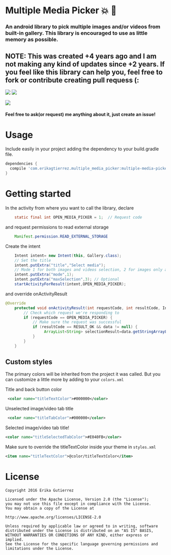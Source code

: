 # Multiple Media Picker :boom: :star2:
### An android library to pick multiple images and/or videos from built-in gallery. This library is encouraged to use as little memory as possible. 

## NOTE: This was created +4 years ago and I am not making any kind of updates since +2 years. If you feel like this library can help you, feel free to fork or contribute creating pull requess (:

![](https://img.shields.io/badge/license-APACHE%202-ff69b4.svg) ![](	https://img.shields.io/badge/bintray-v.1.0.5-673AB7.svg)

![](https://raw.githubusercontent.com/erikagtierrez/multiple-media-picker/master/cover.jpg)

#### Feel free to ask(or request) me anything about it, just create an issue!

# Usage
Include easily in your project adding the dependency to your build.gradle file.  

```gradle
dependencies {
  compile 'com.erikagtierrez.multiple_media_picker:multiple-media-picker:1.0.5'
}
```
# Getting started
In the activity from where you want to call the library, declare

```java
    static final int OPEN_MEDIA_PICKER = 1;  // Request code
```

and request permissions to read external storage

```java
    Manifest.permission.READ_EXTERNAL_STORAGE
```

Create the intent

```java
    Intent intent= new Intent(this, Gallery.class);
    // Set the title
    intent.putExtra("title","Select media");
    // Mode 1 for both images and videos selection, 2 for images only and 3 for videos!
    intent.putExtra("mode",1); 
    intent.putExtra("maxSelection",3); // Optional
    startActivityForResult(intent,OPEN_MEDIA_PICKER);
```

and override onActivityResult 

```java
@Override
    protected void onActivityResult(int requestCode, int resultCode, Intent data) {
        // Check which request we're responding to
        if (requestCode == OPEN_MEDIA_PICKER) {
            // Make sure the request was successful
            if (resultCode == RESULT_OK && data != null) {
                 ArrayList<String> selectionResult=data.getStringArrayListExtra("result");
            }
        }
    }
```

## Custom styles

The primary colors will be inherited from the project it was called. But you can customize a little more by adding to your `colors.xml`

Title and back button color
```xml
 <color name="titleTextColor">#000000</color>  
```
Unselected image/video tab title
```xml
 <color name="titleTabColor">#000000</color>   
```
Selected image/video tab title!
```xml
<color name="titleSelectedTabColor">#E040FB</color>
``` 

Make sure to override the titleTextColor inside your theme in `styles.xml`

```xml
<item name="titleTextColor">@color/titleTextColor</item>
```

# License

```
Copyright 2016 Erika Gutierrez

Licensed under the Apache License, Version 2.0 (the "License");
you may not use this file except in compliance with the License.
You may obtain a copy of the License at

http://www.apache.org/licenses/LICENSE-2.0

Unless required by applicable law or agreed to in writing, software
distributed under the License is distributed on an "AS IS" BASIS,
WITHOUT WARRANTIES OR CONDITIONS OF ANY KIND, either express or implied.
See the License for the specific language governing permissions and
limitations under the License.
```
